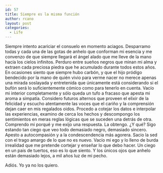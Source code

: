 ```yaml
---
id: 57
title: Siempre es la misma función
author: rcano
layout: post
categories:
  - Life
---
```

<div style="clear: both; text-align: center;">
</div>

Siempre intento acariciar el consuelo en momento aciagos. Desparramo todas y cada una de las gotas de anhelo que conforman mi esencia y me convenzo de que siempre llegará el ángel alado que me lleve de la mano hacía los cielos infinitos. Perduro entre sueños negros que minan mi alma y extraen cada preciosa piedra que he acumulado durante todos estos años. En ocasiones siento que siempre hubo carbón, y que el hijo pródigo bendecido por la mano de quién vivio para verme nacer no merece apenas una mirada soslayada y entretenida que únicamente está considerando si el bufón será lo suficientemente cómico como para tenerlo en cuenta. Vacío mi interior completamente y sólo queda un tufo a fracaso que apesta mi aroma a simpatía. Considero futuros alternos que proveen el elixir de la felicidad y escucho atentamente las voces que el cariño y la comprensión dejan caer en mis regalados oidos. Procedo a cotejar los datos e interpolar las experiencias, examino de cerca los hechos y descompongo los sentimientos en meras reglas lógicas que se suceden una detrás de otra. Comprendo mi porqué y me exijo una respuesta. La obtengo. ¿Y qué? Sigo estando tan ciego que veo todo demasiado negro, demasiado sincero. Apesto a autocompasión y a la condescendencia más agorera. Sacio la sed con el trago amargo de lo que no es nuevo. Vacío mi ego y lo lleno de burda irrealidad que me pretende cortejar y enseñar lo que debo hacer. Un ciego en un pais de tuertos, eso es lo que siento. Y los únicos ojos que anhelo están demasiado lejos, a mil años luz de mi pecho.

Adiós. Yo ya no los quiero.
